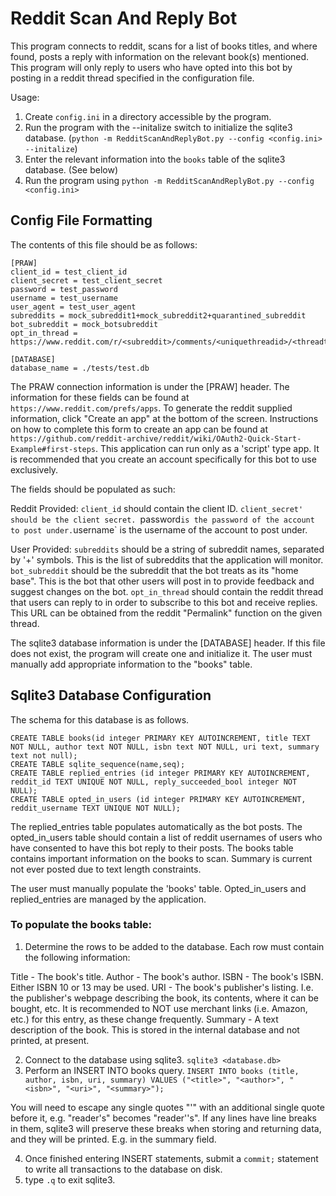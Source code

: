 # Reddit Scan And Reply Bot

This program connects to reddit, scans for a list of books titles, and where found, posts a reply with information on the relevant book(s) mentioned.
This program will only reply to users who have opted into this bot by posting in a reddit thread specified in the configuration file.

Usage:

1. Create `config.ini` in a directory accessible by the program.
2. Run the program with the --initalize switch to initialize the sqlite3 database. (`python -m RedditScanAndReplyBot.py --config <config.ini> --initalize`)
3. Enter the relevant information into the `books` table of the sqlite3 database. (See below)
3. Run the program using `python -m RedditScanAndReplyBot.py --config <config.ini>`

## Config File Formatting

The contents of this file should be as follows:

```
[PRAW]
client_id = test_client_id
client_secret = test_client_secret
password = test_password
username = test_username
user_agent = test_user_agent
subreddits = mock_subreddit1+mock_subreddit2+quarantined_subreddit
bot_subreddit = mock_botsubreddit
opt_in_thread = https://www.reddit.com/r/<subreddit>/comments/<uniquethreadid>/<threadtitle>

[DATABASE]
database_name = ./tests/test.db
```

The PRAW connection information is under the [PRAW] header. The information for these fields can be found at `https://www.reddit.com/prefs/apps`. To generate the reddit supplied information, click "Create an app" at the bottom of the screen. Instructions on how to complete this form to create an app can be found at `https://github.com/reddit-archive/reddit/wiki/OAuth2-Quick-Start-Example#first-steps`. This application can run only as a 'script' type app. It is recommended that you create an account specifically for this bot to use exclusively.

The fields should be populated as such:

Reddit Provided:
`client_id` should contain the client ID.
`client_secret' should be the client secret.
`password` is the password of the account to post under.
`username` is the username of the account to post under.

User Provided:
`subreddits` should be a string of subreddit names, separated by '+' symbols. This is the list of subreddits that the application will monitor.
`bot_subreddit` should be the subreddit that the bot treats as its "home base". This is the bot that other users will post in to provide feedback and suggest changes on the bot.
`opt_in_thread` should contain the reddit thread that users can reply to in order to subscribe to this bot and receive replies. This URL can be obtained from the reddit "Permalink" function on the given thread.

The sqlite3 database information is under the [DATABASE] header. If this file does not exist, the program will create one and initialize it. The user must manually add appropriate information to the "books" table.

## Sqlite3 Database Configuration

The schema for this database is as follows.

```
CREATE TABLE books(id integer PRIMARY KEY AUTOINCREMENT, title TEXT NOT NULL, author text NOT NULL, isbn text NOT NULL, uri text, summary text not null);
CREATE TABLE sqlite_sequence(name,seq);
CREATE TABLE replied_entries (id integer PRIMARY KEY AUTOINCREMENT, reddit_id TEXT UNIQUE NOT NULL, reply_succeeded_bool integer NOT NULL);
CREATE TABLE opted_in_users (id integer PRIMARY KEY AUTOINCREMENT, reddit_username TEXT UNIQUE NOT NULL);
```

The replied_entries table populates automatically as the bot posts.
The opted_in_users table should contain a list of reddit usernames of users who have consented to have this bot reply to their posts.
The books table contains important information on the books to scan. Summary is current not ever posted due to text length constraints.

The user must manually populate the 'books' table. Opted_in_users and replied_entries are managed by the application.

### To populate the books table:

1. Determine the rows to be added to the database. Each row must contain the following information:

Title - The book's title.
Author - The book's author.
ISBN - The book's ISBN. Either ISBN 10 or 13 may be used.
URI - The book's publisher's listing. I.e. the publisher's webpage describing the book, its contents, where it can be bought, etc. It is recommended to NOT use merchant links (i.e. Amazon, etc.) for this entry, as these change frequently.
Summary - A text description of the book. This is stored in the internal database and not printed, at present.

2. Connect to the database using sqlite3. `sqlite3 <database.db>`
3. Perform an INSERT INTO books query. `INSERT INTO books (title, author, isbn, uri, summary) VALUES ("<title>", "<author>", "<isbn>", "<uri>", "<summary>");`

You will need to escape any single quotes "'" with an additional single quote before it, e.g. "reader's" becomes "reader''s". If any lines have line breaks in them, sqlite3 will preserve these breaks when storing and returning data, and they will be printed. E.g. in the summary field.

4. Once finished entering INSERT statements, submit a `commit;` statement to write all transactions to the database on disk.
5. type `.q` to exit sqlite3.